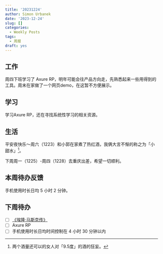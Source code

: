 ```yaml
---
title: '20231224'
author: Simon Urbanek
date: '2023-12-24'
slug: []
categories:
  - Weekly Posts
tags:
  - 周报
draft: yes
---
```


## 工作

周四下班学习了 Axure RP，明年可能会往产品方向走，先熟悉起来一些用得到的工具。周末在家做了一个网页demo，在这暂不方便展示。

## 学习

学习Axure RP，还在寻找系统性学习的相关资源。

## 生活

平安夜快乐～周六（1223）和小郭在家煮了热红酒，我俩大言不惭的称之为「小甜水」[^1]。

下周周一（1225）-周四（1228）去重庆出差，希望一切顺利。


## 本周待办反馈

手机使用时长日均 5 小时 2 分钟。

## 下周待办

- [ ] [《埃隆·马斯克传》](https://book.douban.com/subject/36518892/)
- [ ] Axure RP
- [ ] 手机使用时长日均时间控制在 4 小时 30 分钟以内

[^1]: 两个酒量还可以的女人对「9.5度」的酒的狂妄。
